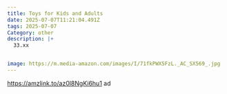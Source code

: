```yaml
---
title: Toys for Kids and Adults
date: 2025-07-07T11:21:04.491Z
tags: 2025-07-07
Category: other
description: |+
  33.xx


image: https://m.media-amazon.com/images/I/71fkPWX5FzL._AC_SX569_.jpg
---
```

https://amzlink.to/az0l8NgKi6hu1     ad